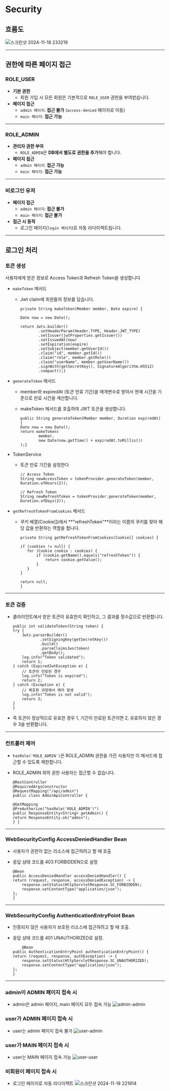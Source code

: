 # Security

## 흐름도
![스크린샷 2024-11-18 233219](https://github.com/user-attachments/assets/bf340c43-e29a-4b77-afc6-9e72dba14c7f)

---

## 권한에 따른 페이지 접근

### ROLE_USER
- **기본 권한**  
  - 회원 가입 시 모든 회원은 기본적으로 `ROLE_USER` 권한을 부여받습니다.
- **페이지 접근**  
  - `admin 페이지`: **접근 불가** (`access-denied` 페이지로 이동)  
  - `main 페이지`: **접근 가능**

---

### ROLE_ADMIN
- **관리자 권한 부여**  
  - `ROLE_ADMIN`은 **DB에서 별도로 권한을 추가**해야 합니다.
- **페이지 접근**  
  - `admin 페이지`: **접근 가능**  
  - `main 페이지`: **접근 가능**

---

### 비로그인 유저
- **페이지 접근**  
  - `admin 페이지`: **접근 불가**  
  - `main 페이지`: **접근 불가**
- **접근 시 동작**  
  - 로그인 페이지(`login 페이지`)로 자동 리다이렉트됩니다.

---

## 로그인 처리



 
 ### 토큰 생성
사용자에게 받은 정보로 Access Token과 Refresh Token을 생성합니다

- `makeToken` 메서드
  - Jwt claim에 회원들의 정보를 담습니다.

        private String makeToken(Member member, Date expire) {

        Date now = new Date();

        return Jwts.builder()
                .setHeaderParam(Header.TYPE, Header.JWT_TYPE)
                .setIssuer(jwtProperties.getIssuer())
                .setIssuedAt(now)
                .setExpiration(expire)
                .setSubject(member.getUserId())
                .claim("id", member.getId())
                .claim("role", member.getRole())
                .claim("userName", member.getUserName())
                .signWith(getSecretKey(), SignatureAlgorithm.HS512)
                .compact();} 

- `generateToken` 메서드
  - member와 expiredAt (토큰 만료 기간)을 매개변수로 받아서 현재 시간을 기준으로 만료 시간을 계산합니다.
  - makeToken 메서드를 호출하여 JWT 토큰을 생성합니다.
 
        public String generateToken(Member member, Duration expiredAt) {
        Date now = new Date();
        return makeToken(
                member,
                new Date(now.getTime() + expiredAt.toMillis())
        );}


- TokenService
  - 토큰 만료 기간을 설정한다

        // Access Token
        String newAccessToken = tokenProvider.generateToken(member, Duration.ofHours(2));

        // Refresh Token
        String newRefreshToken = tokenProvider.generateToken(member, Duration.ofDays(2));



- `getRefreshTokenFromCookies` 메서드
  -  쿠키 배열(Cookie[])에서 **"refreshToken"**이라는 이름의 쿠키를 찾아 해당 값을 반환하는 역할을 합니다.
 

         private String getRefreshTokenFromCookies(Cookie[] cookies) {

         if (cookies != null) {
            for (Cookie cookie : cookies) {
                if (cookie.getName().equals("refreshToken")) {
                    return cookie.getValue();
                }
            }
         }

         return null;
         }

---

### 토큰 검증
  - 클라이언트에서 받은 토큰이 유효한지 확인하고, 그 결과를 정수값으로 반환합니다.


        public int validateToken(String token) {
        try {
            Jwts.parserBuilder()
                    .setSigningKey(getSecretKey())
                    .build()
                    .parseClaimsJws(token)
                    .getBody();
            log.info("Token validated");
            return 1;
        } catch (ExpiredJwtException e) {
            // 토큰이 만료된 경우
            log.info("Token is expired");
            return 2;
        } catch (Exception e) {
            // 복호화 과정에서 에러 발생
            log.info("Token is not valid");
            return 3;
        }
        }

 - 즉 토큰이 정상적으로 유효한 경우 1, 기간이 만료된 토큰이면 2, 유효하지 않은 경우 3을 반환합니다.

---

### 컨트롤러 제어
  - `hasRole('ROLE_ADMIN')`은 ROLE_ADMIN 권한을 가진 사용자만 이 메서드에 접근할 수 있도록 제한합니다.
  - ROLE_ADMIN 외의 권한 사용자는 접근할 수 없습니다.

        @RestController
        @RequiredArgsConstructor
        @RequestMapping("/api/admin")
        public class AdminApiController {

        @GetMapping
        @PreAuthorize("hasRole('ROLE_ADMIN')")
        public ResponseEntity<String> getAdmin() {
        return ResponseEntity.ok("admin");
        } }

---

### WebSecurityConfig AccessDeniedHandler Bean
  - 사용자가 권한이 없는 리소스에 접근하려고 할 때 호출
  - 응답 상태 코드를 403 FORBIDDEN으로 설정

        @Bean
        public AccessDeniedHandler accessDeniedHandler() {
        return (request, response, accessDeniedException) -> {
            response.setStatus(HttpServletResponse.SC_FORBIDDEN);
            response.setContentType("application/json");
        };
        }

---

### WebSecurityConfig AuthenticationEntryPoint Bean
  - 인증되지 않은 사용자가 보호된 리소스에 접근하려고 할 때 호출.
  - 응답 상태 코드를 401 UNAUTHORIZED로 설정.

            @Bean
        public AuthenticationEntryPoint authenticationEntryPoint() {
        return (request, response, authException) -> {
            response.setStatus(HttpServletResponse.SC_UNAUTHORIZED);
            response.setContentType("application/json");
        };
        }

---

### admin이 ADMIN 페이지 접속 시
  - admin은 admin 페이지, main 페이지 모두 접속 가능
![admin-admin](https://github.com/user-attachments/assets/d78ad6b1-25b7-449b-98ee-f9c6b7729ba5)

### user가 ADMIN 페이지 접속 시
  - user는 admin 페이지 접속 불가
![user-admin](https://github.com/user-attachments/assets/7a37c7ae-9037-4cc6-ad35-21a4787a4ba8)

### user가 MAIN 페이지 접속 시
  - user는 MAIN 페이지 접속 가능
![user-user](https://github.com/user-attachments/assets/cf5d770b-fba2-410d-a1a2-182e464f50d4)

### 비회원이 페이지 접속 시
  - 로그인 페이지로 자동 리다이렉트
![스크린샷 2024-11-18 221914](https://github.com/user-attachments/assets/dd4c5c6a-afb1-4397-aac0-27f7255d16b7)
